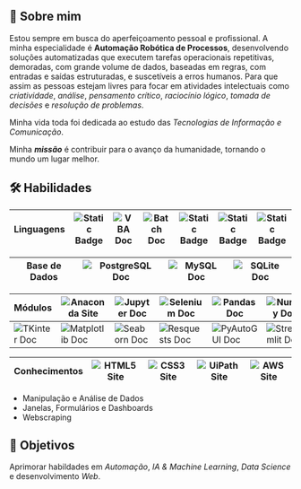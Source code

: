
## 📄 Sobre mim
Estou sempre em busca do aperfeiçoamento pessoal e profissional.
A minha especialidade é **Automação Robótica de Processos**, desenvolvendo soluções automatizadas que executem tarefas operacionais repetitivas, demoradas, com grande volume de dados, baseadas em regras, com entradas e saídas estruturadas, e suscetíveis a erros humanos. Para que assim as pessoas estejam livres para focar em atividades intelectuais como *criatividade*, *análise*, *pensamento crítico*, *raciocínio lógico*, *tomada de decisões* e *resolução de problemas*.  

Minha vida toda foi dedicada ao estudo das *Tecnologias de Informação e Comunicação*.

Minha ***missão*** é contribuir para o avanço da humanidade, tornando o mundo um lugar melhor.


## 🛠 Habilidades
| Linguagens | ![Static Badge](https://img.shields.io/badge/Python-05122A?style=plastic&logo=data%3Aimage%2Fpng%3Bbase64%2CiVBORw0KGgoAAAANSUhEUgAAAC0AAAAtCAYAAAA6GuKaAAAGBUlEQVRYw8WZfWxV5R3HP89pCwUdUg0JKsuy3IzwEkmWIhHnQmpIdSqMLpYI6D8kYIYGTezQaPYivhBl0iUEo0ZclmxI8I9hjCkQpU0LKEIlBkYYglHCkFatZPJS2vP8vvvj3t7e2%2Ft6bjnsSZ7c83bP%2BZzf8%2F29PM9xkqikOXALXvlwtjfdgblZJvupZFMkXS9pnMxqJf1XMi%2FUK69TyE4ZOjQo277v%2Beb%2FUGFzlUAvbG1fap61khKSIQmZSG%2FLUvsZx2zonJAsNOmNa8OBNTvXP3QhduiFGzpazLQ%2BGygTOBOw5AsdGHuh5s72Tc3nozAEUS6%2BZ%2BP%2BCSatTcGFgvWgJZK9l2HFDIuWPHbrpfGX%2FxzV0pGgqwcuzZI0LvXgjW1r5q9pe7Jx63U%2F%2B6EJ2b%2FKAUXK7mbLf7lqS11s0GZ2Y3pozR8eOr6tudkb7kjm0GdAZUHmSkk1A2Mv%2Fzw%2BaOxHaSvC0tlvdNcANDzbNgWz%2BcNwkSSCx02IDRrItNr867%2FpPdL43PvvVDn%2FmWQ3RAHN7IQ%2BPk3jbWSUmGrS%2FanYnG%2Fo80QR5USRWB3RGwUsFk0OI495YrR0bXX%2FOxb4hEJL4Ek4uURAkKhyPhEGlvChEuZdQhYkJHutoBxGRhE%2FyuTiwN27YfdcjDnmNcmcVWFgZmCGACzElHJNs1RkSUYKI33tPKTbCmTEEVKi6dAfj53EuWUj%2BL7F1MnkDZ8UhF7Y2tlopo2Sn1oiDWfplZJQxbMkuKZDf%2Fh3Dc5ty3V8A4XbqfYPMWnT%2BSx53PdK50oztUk2tZAGyRnaFHCFWi7uhAL5VLdFDNrfszS9oLVrDtgmyYK8WSsvnEbtiIV5DcxnQHsw%2BzWnV9wzbGnzLyJVF8laFC%2BQygttmVIpbd183VYABAtad98s6c5oFhudlXNCmFM%2FstriwB4U3s2JBycE5t08SS4aSPmguVLLhXah%2Bxz8T4pYeGi7lprwFwFGfbShLZDVyiyQ8kjiwMHXV55E9qtcHefZN9UHQvWRhraAo5ZVY%2BS2gQCt5uyqecjfXloeHuTrg%2BS8roysNWS5KxfavsNo6n66%2Bzjev1kmMMgn3N3rdp2T7DpFShDp82dMdsJJPTYUFSSM5H8RmOXk6EvgPmHsmH8ceqq7jnBgO7JZSSMZkPrN2U9p29nX7q4XdwxKqo4ytzOzDgv4%2Ff6XluyViFamHX12DBPPzsS0BPQIsvHgC4DmBb%2FsGl9o65U0qYwZNDJh0rqPXn7gGfW0zEc8CszGMa7IdGckRF0uVCTo7wOT%2BspPELy576Ulz%2BjsExsQu4CFwE2IurzdrA75kZ1R9m8DmY6X6VTfjRm49Dt6nlgN7vES0xuuAFyhfiqQo7ucAsnJtrY%2F9lU%2F8KfivEZZ8Ta7rohyfVfgvO8up0DyxkeMP38HMPH%2FYN3h7tURVF0ztl2m8yULoEDfgN1U0LpXA1g6zbHJe4KdLY0XZLxbqkByoTdEdXTrXqkXMkBv0bzNBwDO2XpJvliB5PMuJUTR7Sj2k6mgD69N6Xp699qmz4RaihVI8cvBClg3PTFsYdbe3qzpVufz9%2F8FabGkL%2FIWSEO2jmXo8%2FThRNuHcw8zY%2B9fiy713t7y9jSTbnQKq5Konmrs031PHlmE%2Bc3ZmcoXymSbkW1Nv6wPU3cPUz153%2BRm5rmsSruPixcPU39wsPL16TOrl0MGdPEU%2FE9kO9LQNpheEcT75G%2FaU7SLae1fxrOofua3y5E2j6JuyH%2Fe0cT0zu0xreX5eBwwzrW8YQ1X6lx%2BB%2FKPoHDLCGeLFVoV1w34A0xrv5fpHa8yo2sZjuHVJHnFB21hT%2BU1gx3I1oL2D3uW64kPur%2BmC9kPFUrjLo42XAtAR0M1cotSd%2B3lYn93vN8RTy5eibPXo0WQ9DO%2BAH2AC%2BYi3QII5x5kRteW2D9%2BcuI3y8G3IpuQDmeFQl3hdg54nJl7%2FnZVvtgmLb7ox%2FiBNciWJed9vpB1c5cOxBaqgnVM7%2Fz6qn1mzmpfNtRyMWjA%2BbnI34aYApoMXAN8j%2BMc4jjSfoKqj6GvixlHBkbzyP8BoC4r4N3tPVIAAAAASUVORK5CYII%3D&labelColor=black) | ![VBA Doc](https://img.shields.io/badge/VBA-05122A?style=plastic&logo=data%3Aimage%2Fpng%3Bbase64%2CiVBORw0KGgoAAAANSUhEUgAAAA4AAAAICAMAAAD%2Bzz7%2BAAABAlBMVEX%2F%2F%2F8AAAAAAAAAAAA7OwA%2BIxI2DzE5Di8pMkllOBhiOBVDEjhFFDwxQl1RLhNEEjlFKQ91bgCASRwhLUGNhABEETpQLRJaGE5EWoMnM0xJYY1vaACUVSBIX4ttHF9NE0FmGlialABkGlc9TmRwawGESh5NZZRLE0BCT1%2BdWSRlG1iLZhJEWIKjXSSbkgFKY5GYViKeWyOZVyJvXAlUbZ53H2eqYSZRapxbMFO6rwG6aimKdRCuYid%2FVCyyZSeGeQlkVBCII3aHJHWJJHeMJXifkwvAtQPEugWRJnzCuQbSeC9kg8Bwcjx5eTaSJn6TJn%2Bvmg6xqg%2BzjBHYezDe0gDg1ABV8UPoAAAAS3RSTlMAAQIDGh00NjhJVldZXV9iZGuBjZOWnaGqq7i4vsLGyMjKzc7Pz9DS1NbZ2tvb4OPk5%2Bjq6%2Bvr7O3t7u%2Fw8%2FP09vb3%2Bfr6%2Bv3%2B%2Fv44CGn8AAAAcklEQVQI12NgAAImXlkJDgY4kDTx9jYXhrBZhbjU9JU1dKTYuBkZGMSsgr1sfQLdfS2c%2FeT4GYxUdTWN7T1DXR20XJTUGcyCDWyCQvVU3AKc5P1NGThlDO20LUMVQ6w9FBzFGRgYBfgYWUSkBZl5RNkZAC0ND5Llepr6AAAAAElFTkSuQmCC&labelColor=black) | ![Batch Doc](https://img.shields.io/badge/Batch-05122A?style=plastic&logo=data%3Aimage%2Fpng%3Bbase64%2CiVBORw0KGgoAAAANSUhEUgAAAAwAAAAOCAQAAACxtDVnAAAAvUlEQVQY023PrUpDARjH4fcKvAS1KEuCcaAmkWHzBsRo2Q040LKPY3DNIEMWBoZjWFoYik3sBg84Bmva1EVFHsOZIDvyKy885f%2BG0HEsmXWuLYQIoZ6fQiij%2BgutOfiyXYRlF67cFSGvJcKjtjMT3OoZSSQuZWFqSUcFW0rGGtYNCR8WrDjxasO%2BgQe7EN6seraoa82mwxl8h3c79lw7de%2FFgSdH%2BAw1mXSuTO3%2Fuc38j2YBGjn0pW7%2BlOqLH8MB6mEODeVXAAAAAElFTkSuQmCC&labelColor=black) | ![Static Badge](https://img.shields.io/badge/MicroPython-05122A?style=plastic&logo=micropython&labelColor=black) | ![Static Badge](https://img.shields.io/badge/Power%20Automate-05122A?style=plastic&logo=data%3Aimage%2Fpng%3Bbase64%2CiVBORw0KGgoAAAANSUhEUgAAAA4AAAAOCAYAAAAfSC3RAAAACXBIWXMAAA7DAAAOwwHHb6hkAAAAGXRFWHRTb2Z0d2FyZQB3d3cuaW5rc2NhcGUub3Jnm%2B48GgAAAf9JREFUKJFVkU1oE1EUhc%2BbySSdVmUCtU0nJCSpCTX1p0hXUVFoNqJScBFcCP4sbDcuXLnuTttdESEIBXEZKEJB0dKFbrKoCILoxtoUWnDTaMe00%2Fl597poMpk8uJvL%2Fc47514Rv%2FVtB4AJAGAGmAAmMBNAPsyktp27kFpceTi4gNBTGOIpmADpg6UXFKQLjW1n5Gx%2BeLelP7uxuHGmB%2Fy7XHxO5NWPhkPl2ZgoF6z9Q6ExQ1iUWKvM1aLdHxms7DevQXoupAuWLtg%2FRK5obFne8ZNMDCaG6%2FGQY069CkAAaK6W94icaZYe4Lvo7%2Ff%2F6Kl8qh0XTICmCuRHjdsPXq6XAEAwc%2BDbmHq%2FxNK5PzldsiwndiKc6dxYHwbjKojkv61Pb8weUFRq0dLY%2BS9O38h4GEomNBSyQTw4VnMlEh64OGnGXD%2BRYeqKDegKsukoZLcFj1n0gMD4W9%2FHQLAAARROxQAAREc9ln7r57ulOwF4dWHnccs%2BdgnoSmfSUei6Ahly0Fj%2FcHO1%2BmRPMDMuz31PW0j%2BAkHtDMQNFcXTOkTIj%2FW7UX19b3QWAJRKpabawvzIPqudm6kKkMvFQATIdjn2QeNHff5RRySyPXHlhXOATDhpNhtDJCJA7Y0LBm3Wl8ufq1UvAK2Wdj2ca2hYgxGPQFJXaHfz68za%2FN2NsPh%2FLjv6GRqiN7sAAAAASUVORK5CYII%3D&labelColor=white) | ![Static Badge](https://img.shields.io/badge/Power%20Apps-05122A?style=plastic&logo=data%3Aimage%2Fpng%3Bbase64%2CiVBORw0KGgoAAAANSUhEUgAAAA4AAAAOCAYAAAAfSC3RAAAACXBIWXMAAA7DAAAOwwHHb6hkAAAAGXRFWHRTb2Z0d2FyZQB3d3cuaW5rc2NhcGUub3Jnm%2B48GgAAAhFJREFUKJF90ktIlFEYxvH%2FOTM5plngLdIJLSe7oE6zyoQkKiuiIHRRtgk3LbKgRQRdQNqWiygvEGmkuGwTJIRNdMEWmZQ5YYWEVgNFhaWMM%2Fp957wtnDEcqAMHzuL9ncXzvEpESD89obb2WT13r%2BbAlsZYIv5s%2B9X6rvQZlQ7vhK43O%2BK2lW0rpqxkLYgwFv1Qt6%2Bj6eE%2F4e3gtV0GGy6qzKVi8wZEABHEYoejI1UNN5vfpmZ16nEreMPvKjvgaJfywDrESvKCiOiQv2qo%2F2xXyRLYG2zNFuW%2BEkEbIzx4PIhxZRGDkLXatzy0sfJN%2BEJPHoBHPVFeX9z30iKlFgEFidg80ZlvlBUVI0BmoQ%2BdoQHlK1iR33i3Y6DTc2TloV5BdosIFkEQlNJMT8VI6AQlgTV4s7xgBSwoWFVakFvrdcVAEliE1AdKeVBosICRZFDJsByj9M%2B82eMGGzFiMWIxWBxxyS%2FOYev6chI%2FHJyYu4CNYOflc%2FfT8H4lIrQGW7O1mZuwSL4rhpy8DPZUVy8kJyAKsgozQavpgchQoKn79PfFHq8EL%2FutYdJVRtfv3cEy7UVEFqAAysaHv0YqjvWd%2Bbikx3MjLV9cqHOMYXh87G%2BHVhCxNvxusCaFlkCAS5GWR8CpyPtJRj%2BNL%2BIXEyMHT95vef3fXQW4uOl8%2B4z93d9Qu%2FPoVPzX88N9JzrTZ%2F4Al0glE6biZycAAAAASUVORK5CYII%3D&labelColor=white) |
|-|-|-|-|-|-|-|

| Base de Dados | ![PostgreSQL Doc](https://img.shields.io/badge/PostgreSQL-05122A?style=plastic&logo=postgresql&labelColor=black) | ![MySQL Doc](https://img.shields.io/badge/MySQL-05122A?style=plastic&logo=mysql&labelColor=black) | ![SQLite Doc](https://img.shields.io/badge/SQLite-05122A?style=plastic&logo=sqlite&labelColor=black) |
|-|-|-|-|

| Módulos | ![Anaconda Site](https://img.shields.io/badge/Anaconda-05122A?style=plastic&logo=anaconda&labelColor=black) | ![Jupyter Doc](https://img.shields.io/badge/Jupyter-05122A?style=plastic&logo=jupyter&labelColor=black) | ![Selenium Doc](https://img.shields.io/badge/Selenium-05122A?style=plastic&logo=selenium&labelColor=black) | ![Pandas Doc](https://img.shields.io/badge/Pandas-05122A?style=plastic&logo=pandas&labelColor=black) | ![Numpy Doc](https://img.shields.io/badge/Numpy-05122A?style=plastic&logo=numpy&labelColor=black) |
|-|-|-|-|-|-|
| ![TKinter Doc](https://img.shields.io/badge/TKinter-05122A?style=plastic&logo=data%3Aimage%2Fpng%3Bbase64%2CiVBORw0KGgoAAAANSUhEUgAAAA4AAAAOCAYAAAAfSC3RAAAACXBIWXMAAA7DAAAOwwHHb6hkAAAAGXRFWHRTb2Z0d2FyZQB3d3cuaW5rc2NhcGUub3Jnm%2B48GgAAAf1JREFUKJF9kj9I1HEYxj%2B%2F8%2Fx3lKhh0ilBUBL9p8Fos2gKa2i4CBpaCimXMLKGOGiIGsqlRYeoxQiRoJQgwwYPlbjKwVsiSrJ0KOi0u%2FPO932%2F3wYVT40eeHmX9%2FO8L7xP4L2nWLFYX8n84aodviDhcvj2It6a4x8KisHW%2B2%2B7TfWQijSbCKqCqrwbvXfuyMpMOp0%2BE4lEmkLFLk4tZlI4b6qYCaaCE2kOgiAASKVSD7z3%2FYODg21rQDV54sxfc6o9quqWDBSAZDJ5wsyuJhIJhoeHH4dPdY00O10cU5GQqWJL5%2BFUsZWa6bjz6v3UjdKyKl4ODLiGaPR2yKn0q2rIigdttXvvabs1vaVu63aGhob4k8lciMfjLmymjcWQmmZNRUwV75yPlGlPtH5PZ%2B%2FTXiY%2BjPK6OzoBEF7dIpw9OHOlvWW6g4BKvAPLB29GfnaOfjrA5GSKZ3drKQtlKpZAkVlT2Wam8%2B3Hvt%2FE04gJuDxYgbqaSqa%2BfuHS6Sz11eUww0eaIKxqF810wIkW8G4TVgArLIN5qjbX8ej6Z3Bh8PKcloRuCAA%2FLv%2FG8tW4POjCQ2d5l17cvat2f9fJ9clZ80c047EsaBZsoX3O9pXWhpINLAfgP2CuE82C5sBy1DB2HPwv1gd6w6kAfbES9s4exbkIFTbOzvH59RDAX2BvWOHMp32bAAAAAElFTkSuQmCC&labelColor=black) | ![Matplotlib Doc](https://img.shields.io/badge/Matplotlib-05122A?style=plastic&logo=data%3Aimage%2Fpng%3Bbase64%2CiVBORw0KGgoAAAANSUhEUgAAAA4AAAAOCAMAAAAolt3jAAABMlBMVEX%2F%2F%2F%2BxsbGqqqqtra2wsLDJycnIyMjKysrJycnV1dXV1dXV1dXW1tbk5OTl5eXl5eXk5OTh4eHg4ODh4eHg4ODh4eHu7u7v7%2B%2Fi4uLw8PDw8PDg397h4eGf3sir1cetwLav4NCw1cm11su4uq251Mq%2Btam%2Fy7fI1G%2FKu5TLy9nM4uLO06bO1pHP2NjR0sfSzMLTmHDTq5DU0c3V1dXV1r7W1tbXuInYx37YzLrZjlvZy47cy4Tc0cDeqVnezIDe29nfr2nfxFffxWDgrGDhqlnhx1vhz4ji4uLjunvj4%2BPk5N7k5OTl5eXmz6%2Fm0K%2Fm0rbm3LDm6sbo1cjo6Ojp487q18rt7uTu2s3u5uLv5N%2Fw3tHw8PDx8fHy6Njy8O7y8vL19fX39%2Ff4%2BPj5%2Bfn%2B%2Fv7%2F%2F%2F%2BxbEXuAAAAHXRSTlMAGhscHVpcXF6FhoeIxcXGx%2BTl5ebm5ubn6On5%2Bvwrd4wAAADHSURBVAjXY2BgYGDh4RcR4edmZgADDqlYP0%2FPpFRJdjBPxt%2FWOS4hOjhRBshnkUo08nCx8dQJNE2UZGLgSfVK0XfwDVPXSwlO5WIQSLJzC7Ew0zZJiI9J5mWQcHdydDXXUNZM9En0FmYQ9bS2ClCTV7VP9E70FgQqjonR0lVUMYwEK%2BZODU4xTpBViDAID07lZGCWTDRNiZFTio%2ByDBJjZGBgl0kMjklIiAkOlWYFOYtNMjXZ3T05VZwV4mgmLj4hIT5OoEoGAJVdJiTokD1kAAAAAElFTkSuQmCC&labelColor=black) | ![Seaborn Doc](https://img.shields.io/badge/Seaborn-05122A?style=plastic&logo=data%3Aimage%2Fpng%3Bbase64%2CiVBORw0KGgoAAAANSUhEUgAAABMAAAASCAMAAACO0hVbAAABxVBMVEX%2F%2F%2F8AAAAAAP9RUYZiZopmZo5lZYxnapF5fJ54e5x4fpx7gJ17gJ98gaB4fJ2DhaOEhqSDh6aAg6KKjKqNjquGiKeBg6OChKKUmbOVmrKUmrSmp76oqcCcn7efpLqJkK6MlK%2B1uMl5gKGDiaiztsm1vMmzvsu8w9HT1t%2FO197a4ORtdZh8g6PV3uJlbZPa4OZxeJuKm7d2f6CYqL2JmbVfa4%2BcusZ2gKBaZItESHZESHdIT3tMUHxXW4RcfaJdfqJdfqNef6Nff6Nhao9icZZja5FkcphldppmhahncJRoe59pcJVpcZVphqhqcpZqgaNreJprgaNsc5dshaZudZhueZ1vepxyfZ9ziKh9sLx%2Bsb1%2FnLd%2Fsb2Asr6Bsr6GoruGtcCIt8KJpb2MusSNqb%2BOqsCPqcCTvsiWv8mXv8mawMufvMqfws2gvsygv82gws2hxc6ny9HB2%2BDC2%2BDM4eXR5OfV6enX7OnZ6uza7Ojb7uvb7%2Bre7%2B7g8O3g8e7h8e7i7%2B7i7%2FDi8e7i8e%2Fi8u7i8vDj8e%2Fj8vHj8%2B%2Fk8%2FDl8%2FHm8%2FDm9PHn8vHo8%2FDp9fPq9fTr9vTt9fTt9%2FXu9%2FXu9%2Fbv9vWQrC0FAAAAOXRSTlMAAQETRkZHSFRVVXBwcXOCg4SGkJGUmJmlpqfAwcLEzdLa3Nzd3eXn6uvv8fHx9PT19fn5%2Bvv7%2FP2SJDNIAAAA7klEQVQY02NggAEmBlTALCqjoq4mLcqMEOJVnNQyuaeyo02VByYkoFVT1dE6sb%2B5rlWXHyLEpTG1aVp99ZSusoqGXk1OsJjchPK%2B7trSgpjIyMj0YlmQEJt%2BW2d7UXIkFJixA8VEGksK4yLhIEEYKCYVGZWVnRKfmpsJEZQEiknmJznYgYBTWk4sUEwCpNfDLtAl3NkXJBydl5EI0sti4hVg6WoTEgpW7GjMCrJYwcoHKGbr7e4PFLOXB7uPwxQsFmQZ5hYRbMgB8YiQOUTMz9LVQhDmYT5tT7CYtQ43UliJKxkY6SmLMaOFISOcBQCCgUJLnSvIjwAAAABJRU5ErkJggg%3D%3D&labelColor=black) | ![Resquests Doc](https://img.shields.io/badge/Requests-05122A?style=plastic&logo=data%3Aimage%2Fpng%3Bbase64%2CiVBORw0KGgoAAAANSUhEUgAAAA0AAAAOCAQAAABedl5ZAAAA40lEQVQYGQXBSy5DYRgA0PNfhLptPSoRbUNqgEQkIoYSQ3u0ATuwA0MDRkw82hLPSkhdrdbnnBTAmpIZqy7V9NxCCtbtWjTvzJ5rBx69unCT4tCqspoPm8be9RR6kiIFVTuqKpZNG3jx686rTgqAA5%2FWdWw4AVJAzUjVnoaue11%2FPshQVti3Ys6zd01bfk2QoW%2FR0Ju2KbkrU2aNSQGzJhxZsqTi3KmxggwsqLtXMvSkqy6HDCUD24ZCJvelJZlEiMnIoxEz0YrjaEYe9chDyDDS92Ag0zbt26M%2BpABgTqbwA%2FAPyOFVjy2PsGgAAAAASUVORK5CYII%3D&labelColor=black) | ![PyAutoGUI Doc](https://img.shields.io/badge/PyAutoGUI-05122A?style=plastic&logo=data%3Aimage%2Fpng%3Bbase64%2CiVBORw0KGgoAAAANSUhEUgAAAA4AAAAOCAQAAAC1QeVaAAAA50lEQVQY01XNwSvDcRgG8C%2F%2BCjf%2FCpcpyWqOSu2wm%2BS0WilJclBuKFymjDAXarWyltpclbayA2EHbiP2u6yPw9Y271PP5VPPGxR8aYm0tUSiXn%2BaFYIzWQkXcublnEs4diVhXQhKbmSUFWTcKsooKsl0se5B3pNHeXU1Va%2FeVbuYdyTuUtacUyeaVq3ZtCIEZdfSUlKW0bDoG78mheDZi4qiojs1SVs6qNs2FcSk%2B0mKNO17sIdGMMiMCFQsgfaAJnoE9w507Awwbvg%2BLBgb4LifITw0Kgz%2FjPWHd40I%2FzGY9qZto0vCHwFUMDkQixI5AAAAAElFTkSuQmCC&labelColor=black) | ![Streamlit Doc](https://img.shields.io/badge/Streamlit-05122A?style=plastic&logo=streamlit&labelColor=black) | 

| Conhecimentos | ![HTML5 Site](https://img.shields.io/badge/HTML5-05122A?style=plastic&logo=html5&labelColor=black) | ![CSS3 Site](https://img.shields.io/badge/CSS3-05122A?style=plastic&logo=css&labelColor=black) | ![UiPath Site](https://img.shields.io/badge/UiPath-05122A?style=plastic&logo=uipath&labelColor=black) | ![AWS Site](https://img.shields.io/badge/AWS-05122A?style=plastic&logo=data%3Aimage%2Fpng%3Bbase64%2CiVBORw0KGgoAAAANSUhEUgAAAA4AAAAICAYAAADJEc7MAAABWElEQVQYV4XMv0vUYQDH8ffneS4NLu0XiTlIKJp0dHfxXSQP75uIThEN9gMaJXC%2BqanagnByK6h%2FoBtbaogTB0WNGxp0CHFxEcHFRe77fBr8A3pPr%2Bmt0fuN6%2F0hfEC6YfswoCMn7zhwOcCz%2FW5nebLe%2FCbxxdYKpONe0fdGthl%2F0JyIBbeJrCVYCfYTpIAZiwqtwn4r%2FCfhkRjS6t7vjaMwVWvOlRIfhcpY8W93fRPCPSdfxer0nFpQtPe7nVXgR0rx6936o0boSUYMOjgDayybHzA%2BFOE02r8Ez3028HOiPvtKCjXAUJxjm%2FHqw6FqdaGc53nJNpVKpS%2FLsksXzq%2FYhqWlOFVrTN6p59dsI3%2FiBWKLZR%2Fwvz6rQuIpgcfyO0oM00JMA%2BvANrDHa054j7jFECVGMDOIaUwbkcn2xW1Ng%2FTzErOIqAHDQAKOEbvAdyJtzjinzM1%2FnJ6LMwcoO90AAAAASUVORK5CYII%3D&labelColor=black) |
|-|-|-|-|-|

- Manipulação e Análise de Dados
- Janelas, Formulários e Dashboards
- Webscraping







## 🚀 Objetivos

Aprimorar habildades em *Automação*, *IA & Machine Learning*, *Data Science* e desenvolvimento *Web*.
